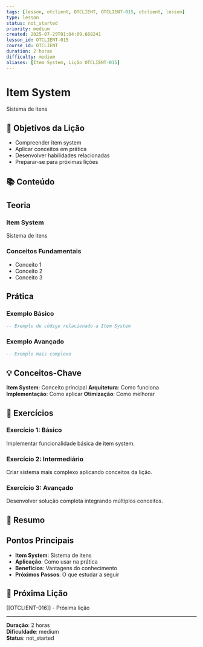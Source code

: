 ```yaml
---
tags: [lesson, otclient, OTCLIENT, OTCLIENT-015, otclient, lesson]
type: lesson
status: not_started
priority: medium
created: 2025-07-29T01:04:09.668241
lesson_id: OTCLIENT-015
course_id: OTCLIENT
duration: 2 horas
difficulty: medium
aliases: [Item System, Lição OTCLIENT-015]
---
```


# Item System

Sistema de itens

## 🎯 Objetivos da Lição

- Compreender item system
- Aplicar conceitos em prática
- Desenvolver habilidades relacionadas
- Preparar-se para próximas lições

## 📚 Conteúdo


## Teoria

### Item System
Sistema de itens

### Conceitos Fundamentais
- Conceito 1
- Conceito 2
- Conceito 3

## Prática

### Exemplo Básico
```lua
-- Exemplo de código relacionado a Item System
```

### Exemplo Avançado
```lua
-- Exemplo mais complexo
```


## 💡 Conceitos-Chave

**Item System**: Conceito principal
**Arquitetura**: Como funciona
**Implementação**: Como aplicar
**Otimização**: Como melhorar

## 🧪 Exercícios


### Exercício 1: Básico
Implementar funcionalidade básica de item system.

### Exercício 2: Intermediário
Criar sistema mais complexo aplicando conceitos da lição.

### Exercício 3: Avançado
Desenvolver solução completa integrando múltiplos conceitos.


## 📝 Resumo


## Pontos Principais

- **Item System**: Sistema de itens
- **Aplicação**: Como usar na prática
- **Benefícios**: Vantagens do conhecimento
- **Próximos Passos**: O que estudar a seguir


## 🔗 Próxima Lição

[[OTCLIENT-016]] - Próxima lição

---

**Duração**: 2 horas  
**Dificuldade**: medium  
**Status**: not_started
